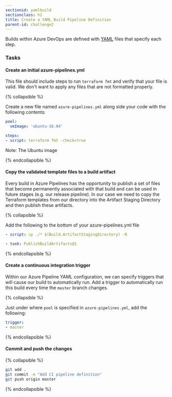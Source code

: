 ```yaml
---
sectionid: yamlbuild
sectionclass: h2
title: Create a YAML Build Pipeline Definition
parent-id: challenge2
---
```


Builds within Azure DevOps are defined with [YAML](https://yaml.org/) files that specify each step.

### Tasks

#### Create an initial azure-pipelines.yml

This file should include steps to run `terraform fmt` and verify that your file is valid.  We don't want to apply any files that are not formatted properly.

{% collapsible %}

Create a new file named `azure-pipelines.yml` along side your code with the following contents:

```yaml
pool:
  vmImage: 'ubuntu-16.04'

steps:
- script: terraform fmt -check=true
```

Note: The Ubuntu image

{% endcollapsible %}

#### Copy the validated template files to a build artifact

Every build in Azure Pipelines has the opportunity to publish a set of files that become permanently associated with that build and can be used in future stages (e.g. our release pipeline).  In our case we need to copy the Terraform templates from our directory into the Artifact Staging Directory and then publish these artifacts.

{% collapsible %}

Add the following to the bottom of your azure-pipelines.yml file

```yaml
- script: cp ./* $(Build.ArtifactStagingDirectory) -R

- task: PublishBuildArtifacts@1
```

{% endcollapsible %}

#### Create a continuous integration trigger

Within our Azure Pipeline YAML configuration, we can specify triggers that will cause our build to automatically run.  Add a trigger to automatically run this build every time the `master` branch changes.

{% collapsible %}

Just under where `pool` is specified in `azure-pipelines.yml`, add the following:

```yaml
trigger:
- master
```

{% endcollapsible %}

#### Commit and push the changes

{% collapsible %}

```sh
git add .
git commit -m "Add CI pipeline definition"
git push origin master
```

{% endcollapsible %}